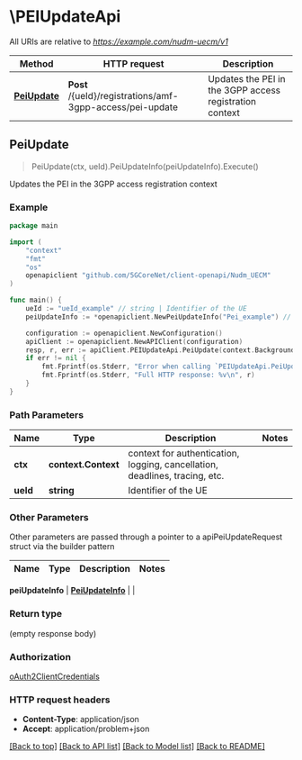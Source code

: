 # \PEIUpdateApi

All URIs are relative to *https://example.com/nudm-uecm/v1*

Method | HTTP request | Description
------------- | ------------- | -------------
[**PeiUpdate**](PEIUpdateApi.md#PeiUpdate) | **Post** /{ueId}/registrations/amf-3gpp-access/pei-update | Updates the PEI in the 3GPP access registration context



## PeiUpdate

> PeiUpdate(ctx, ueId).PeiUpdateInfo(peiUpdateInfo).Execute()

Updates the PEI in the 3GPP access registration context

### Example

```go
package main

import (
    "context"
    "fmt"
    "os"
    openapiclient "github.com/5GCoreNet/client-openapi/Nudm_UECM"
)

func main() {
    ueId := "ueId_example" // string | Identifier of the UE
    peiUpdateInfo := *openapiclient.NewPeiUpdateInfo("Pei_example") // PeiUpdateInfo | 

    configuration := openapiclient.NewConfiguration()
    apiClient := openapiclient.NewAPIClient(configuration)
    resp, r, err := apiClient.PEIUpdateApi.PeiUpdate(context.Background(), ueId).PeiUpdateInfo(peiUpdateInfo).Execute()
    if err != nil {
        fmt.Fprintf(os.Stderr, "Error when calling `PEIUpdateApi.PeiUpdate``: %v\n", err)
        fmt.Fprintf(os.Stderr, "Full HTTP response: %v\n", r)
    }
}
```

### Path Parameters


Name | Type | Description  | Notes
------------- | ------------- | ------------- | -------------
**ctx** | **context.Context** | context for authentication, logging, cancellation, deadlines, tracing, etc.
**ueId** | **string** | Identifier of the UE | 

### Other Parameters

Other parameters are passed through a pointer to a apiPeiUpdateRequest struct via the builder pattern


Name | Type | Description  | Notes
------------- | ------------- | ------------- | -------------

 **peiUpdateInfo** | [**PeiUpdateInfo**](PeiUpdateInfo.md) |  | 

### Return type

 (empty response body)

### Authorization

[oAuth2ClientCredentials](../README.md#oAuth2ClientCredentials)

### HTTP request headers

- **Content-Type**: application/json
- **Accept**: application/problem+json

[[Back to top]](#) [[Back to API list]](../README.md#documentation-for-api-endpoints)
[[Back to Model list]](../README.md#documentation-for-models)
[[Back to README]](../README.md)

